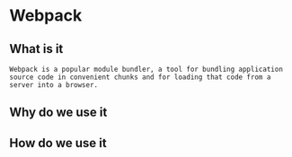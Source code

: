 # Webpack
## What is it
```
Webpack is a popular module bundler, a tool for bundling application source code in convenient chunks and for loading that code from a server into a browser.
```
## Why do we use it

## How do we use it

